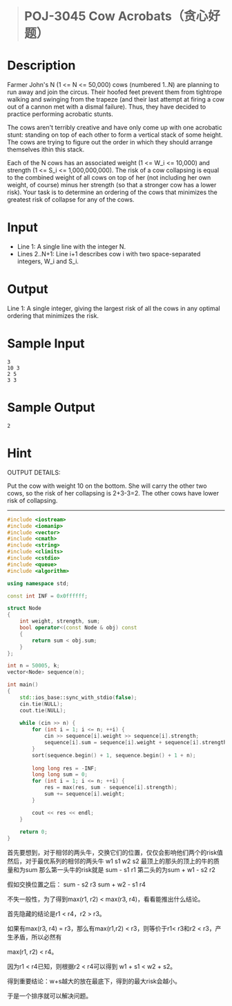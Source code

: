 > # POJ-3045 Cow Acrobats（贪心好题）

# Description

Farmer John's N (1 <= N <= 50,000) cows (numbered 1..N) are planning to run away and join the circus. Their hoofed feet prevent them from tightrope walking and swinging from the trapeze (and their last attempt at firing a cow out of a cannon met with a dismal failure). Thus, they have decided to practice performing acrobatic stunts.

The cows aren't terribly creative and have only come up with one acrobatic stunt: standing on top of each other to form a vertical stack of some height. The cows are trying to figure out the order in which they should arrange themselves ithin this stack.

Each of the N cows has an associated weight (1 <= W_i <= 10,000) and strength (1 <= S_i <= 1,000,000,000). The risk of a cow collapsing is equal to the combined weight of all cows on top of her (not including her own weight, of course) minus her strength (so that a stronger cow has a lower risk). Your task is to determine an ordering of the cows that minimizes the greatest risk of collapse for any of the cows.

# Input

* Line 1: A single line with the integer N.
* Lines 2..N+1: Line i+1 describes cow i with two space-separated integers, W_i and S_i.

# Output

Line 1: A single integer, giving the largest risk of all the cows in any optimal ordering that minimizes the risk.

# Sample Input

```
3
10 3
2 5
3 3
```

# Sample Output

```
2
```

# Hint

OUTPUT DETAILS:

Put the cow with weight 10 on the bottom. She will carry the other two cows, so the risk of her collapsing is 2+3-3=2. The other cows have lower risk of collapsing.

-----

```c++
#include <iostream>
#include <iomanip>
#include <vector>
#include <cmath>
#include <string>
#include <climits>
#include <cstdio>
#include <queue>
#include <algorithm>

using namespace std;

const int INF = 0x0ffffff;

struct Node
{
	int weight, strength, sum;
	bool operator<(const Node & obj) const
	{
		return sum < obj.sum;
	}
};

int n = 50005, k;
vector<Node> sequence(n);

int main()
{
	std::ios_base::sync_with_stdio(false);
	cin.tie(NULL);
	cout.tie(NULL);
    
   	while (cin >> n) {
   		for (int i = 1; i <= n; ++i) {
   			cin >> sequence[i].weight >> sequence[i].strength;
   			sequence[i].sum = sequence[i].weight + sequence[i].strength;
   		}
   		sort(sequence.begin() + 1, sequence.begin() + 1 + n);
   		
   		long long res = -INF;
   		long long sum = 0;
   		for (int i = 1; i <= n; ++i) {
   			res = max(res, sum - sequence[i].strength);
   			sum += sequence[i].weight;
   		}

   		cout << res << endl;
   	}
	
    return 0;
}
```

首先要想到，对于相邻的两头牛，交换它们的位置，仅仅会影响他们两个的risk值
然后，对于最优系列的相邻的两头牛
w1 s1
w2 s2
最顶上的那头的顶上的牛的质量和为sum
那么第一头牛的risk就是 sum - s1   r1
第二头的为sum + w1 - s2           r2

假如交换位置之后：
sum - s2                      r3
sum + w2 - s1                 r4

不失一般性，为了得到max(r1, r2) < max(r3, r4)，看看能推出什么结论。

首先隐藏的结论是r1 < r4，r2 > r3。

如果有max(r3, r4) = r3，那么有max(r1,r2) < r3，则等价于r1< r3和r2 < r3，产生矛盾，所以必然有

max(r1, r2) < r4。

因为r1 < r4已知，则根据r2 < r4可以得到 w1 + s1 < w2 + s2。

得到重要结论：w+s越大的放在最底下，得到的最大risk会越小。

于是一个排序就可以解决问题。